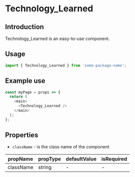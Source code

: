 # Technology_Learned

<!-- STORY -->

## Introduction

Technology_Learned is an easy-to-use component.

## Usage

```javascript
import { Technology_Learned } from 'some-package-name';
```

## Example use

```javascript
const myPage = props => {
  return (
    <main>
      <Technology_Learned />
    </main>
  );
};
```

## Properties

- `className` - is the class name of the component

| propName  | propType | defaultValue | isRequired |
| --------- | -------- | ------------ | ---------- |
| className | string   | -            | -          |
